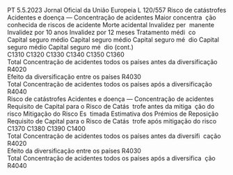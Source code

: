PT  5.5.2023 Jornal Oficial da União Europeia L 120/557
 Risco de catástrofes Acidentes e doença — 
Concentração de acidentes  Maior concentra ­
ção conhecida de 
riscos de acidente  Morte acidental  Invalidez per ­
manente  Invalidez por 
10 anos  Invalidez por 
12 meses  Tratamento médi ­
co  
Capital seguro 
médio  Capital seguro 
médio  Capital seguro mé ­
dio  Capital seguro 
médio  Capital seguro mé ­
dio  (cont.)  
C1310  C1320  C1330  C1340  C1350  C1360  
Total Concentração de acidentes todos 
os países antes da diversificação  R4020  
Efeito da diversificação entre os países  R4030  
Total Concentração de acidentes todos 
os países após a diversificação  R4040  
Risco de catástrofes Acidentes e doença — Concentração de acidentes  Requisito de Capital 
para o Risco de Catás ­
trofe antes da mitiga ­
ção do risco  Mitigação do Risco Es ­
timada  Estimativa dos Prémios 
de Reposição  Requisito de Capital 
para o Risco de Catás ­
trofe após mitigação do 
risco  
C1370  C1380  C1390  C1400  
Total Concentração de acidentes todos os países antes da diversifi ­
cação  R4020  
Efeito da diversificação entre os países  R4030  
Total Concentração de acidentes todos os países após a diversifica ­
ção  R4040